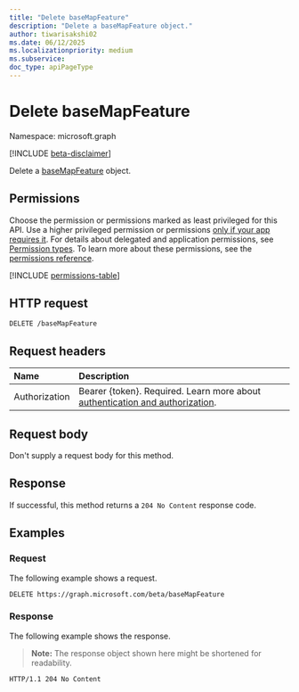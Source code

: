 ```yaml
---
title: "Delete baseMapFeature"
description: "Delete a baseMapFeature object."
author: tiwarisakshi02
ms.date: 06/12/2025
ms.localizationpriority: medium
ms.subservice: 
doc_type: apiPageType
---
```


# Delete baseMapFeature

Namespace: microsoft.graph

[!INCLUDE [beta-disclaimer](../../includes/beta-disclaimer.md)]

Delete a [baseMapFeature](../resources/basemapfeature.md) object.

## Permissions

Choose the permission or permissions marked as least privileged for this API. Use a higher privileged permission or permissions [only if your app requires it](/graph/permissions-overview#best-practices-for-using-microsoft-graph-permissions). For details about delegated and application permissions, see [Permission types](/graph/permissions-overview#permission-types). To learn more about these permissions, see the [permissions reference](/graph/permissions-reference).

<!-- {
  "blockType": "permissions",
  "name": "basemapfeature-delete-permissions"
}
-->
[!INCLUDE [permissions-table](../includes/permissions/basemapfeature-delete-permissions.md)]

## HTTP request

<!-- {
  "blockType": "ignored"
}
-->
``` http
DELETE /baseMapFeature
```

## Request headers

|Name|Description|
|:---|:---|
|Authorization|Bearer {token}. Required. Learn more about [authentication and authorization](/graph/auth/auth-concepts).|

## Request body

Don't supply a request body for this method.

## Response

If successful, this method returns a `204 No Content` response code.

## Examples

### Request

The following example shows a request.
<!-- {
  "blockType": "request",
  "name": "delete_basemapfeature"
}
-->
``` http
DELETE https://graph.microsoft.com/beta/baseMapFeature
```


### Response

The following example shows the response.
>**Note:** The response object shown here might be shortened for readability.
<!-- {
  "blockType": "response",
  "truncated": true
}
-->
``` http
HTTP/1.1 204 No Content
```

